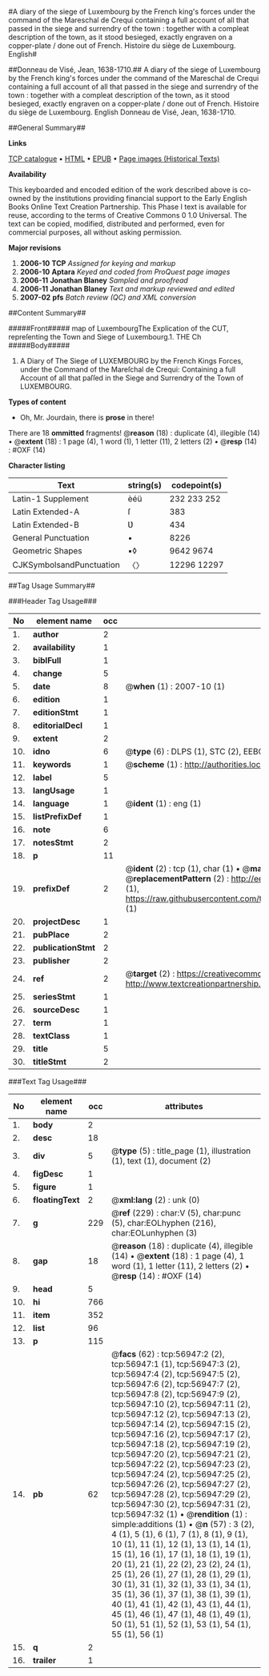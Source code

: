 #A diary of the siege of Luxembourg by the French king's forces under the command of the Mareschal de Crequi containing a full account of all that passed in the siege and surrendry of the town : together with a compleat description of the town, as it stood besieged, exactly engraven on a copper-plate / done out of French. Histoire du siège de Luxembourg. English#

##Donneau de Visé, Jean, 1638-1710.##
A diary of the siege of Luxembourg by the French king's forces under the command of the Mareschal de Crequi containing a full account of all that passed in the siege and surrendry of the town : together with a compleat description of the town, as it stood besieged, exactly engraven on a copper-plate / done out of French.
Histoire du siège de Luxembourg. English
Donneau de Visé, Jean, 1638-1710.

##General Summary##

**Links**

[TCP catalogue](http://www.ota.ox.ac.uk/tcp/)  • 
[HTML](http://tei.it.ox.ac.uk/tcp/Texts-HTML/free/A36/A36311.html)  • 
[EPUB](http://tei.it.ox.ac.uk/tcp/Texts-EPUB/free/A36/A36311.epub) • 
[Page images (Historical Texts)](https://data.historicaltexts.jisc.ac.uk/view?pubId=eebo-12246253e&pageId=eebo-12246253e-56947-1)

**Availability**

This keyboarded and encoded edition of the
	       work described above is co-owned by the institutions
	       providing financial support to the Early English Books
	       Online Text Creation Partnership. This Phase I text is
	       available for reuse, according to the terms of Creative
	       Commons 0 1.0 Universal. The text can be copied,
	       modified, distributed and performed, even for
	       commercial purposes, all without asking permission.

**Major revisions**

1. __2006-10__ __TCP__ *Assigned for keying and markup*
1. __2006-10__ __Aptara__ *Keyed and coded from ProQuest page images*
1. __2006-11__ __Jonathan Blaney__ *Sampled and proofread*
1. __2006-11__ __Jonathan Blaney__ *Text and markup reviewed and edited*
1. __2007-02__ __pfs__ *Batch review (QC) and XML conversion*

##Content Summary##

#####Front#####
map of LuxembourgThe Explication of the CUT, repreſenting the
Town and Siege of Luxembourg.1. THE Ch
#####Body#####

1. A Diary of The Siege of LUXEMBOURG
by the French Kings Forces, under the Command
of the Mareſchal de Crequi: Containing a full
Account of all that paſſed in the Siege and Surrendry
of the Town of LUXEMBOURG.

**Types of content**

  * Oh, Mr. Jourdain, there is **prose** in there!

There are 18 **ommitted** fragments! 
 @__reason__ (18) : duplicate (4), illegible (14)  •  @__extent__ (18) : 1 page (4), 1 word (1), 1 letter (11), 2 letters (2)  •  @__resp__ (14) : #OXF (14)

**Character listing**


|Text|string(s)|codepoint(s)|
|---|---|---|
|Latin-1 Supplement|èéü|232 233 252|
|Latin Extended-A|ſ|383|
|Latin Extended-B|Ʋ|434|
|General Punctuation|•|8226|
|Geometric Shapes|▪◊|9642 9674|
|CJKSymbolsandPunctuation|〈〉|12296 12297|

##Tag Usage Summary##

###Header Tag Usage###

|No|element name|occ|attributes|
|---|---|---|---|
|1.|__author__|2||
|2.|__availability__|1||
|3.|__biblFull__|1||
|4.|__change__|5||
|5.|__date__|8| @__when__ (1) : 2007-10 (1)|
|6.|__edition__|1||
|7.|__editionStmt__|1||
|8.|__editorialDecl__|1||
|9.|__extent__|2||
|10.|__idno__|6| @__type__ (6) : DLPS (1), STC (2), EEBO-CITATION (1), OCLC (1), VID (1)|
|11.|__keywords__|1| @__scheme__ (1) : http://authorities.loc.gov/ (1)|
|12.|__label__|5||
|13.|__langUsage__|1||
|14.|__language__|1| @__ident__ (1) : eng (1)|
|15.|__listPrefixDef__|1||
|16.|__note__|6||
|17.|__notesStmt__|2||
|18.|__p__|11||
|19.|__prefixDef__|2| @__ident__ (2) : tcp (1), char (1)  •  @__matchPattern__ (2) : ([0-9\-]+):([0-9IVX]+) (1), (.+) (1)  •  @__replacementPattern__ (2) : http://eebo.chadwyck.com/downloadtiff?vid=$1&page=$2 (1), https://raw.githubusercontent.com/textcreationpartnership/Texts/master/tcpchars.xml#$1 (1)|
|20.|__projectDesc__|1||
|21.|__pubPlace__|2||
|22.|__publicationStmt__|2||
|23.|__publisher__|2||
|24.|__ref__|2| @__target__ (2) : https://creativecommons.org/publicdomain/zero/1.0/ (1), http://www.textcreationpartnership.org/docs/. (1)|
|25.|__seriesStmt__|1||
|26.|__sourceDesc__|1||
|27.|__term__|1||
|28.|__textClass__|1||
|29.|__title__|5||
|30.|__titleStmt__|2||


###Text Tag Usage###

|No|element name|occ|attributes|
|---|---|---|---|
|1.|__body__|2||
|2.|__desc__|18||
|3.|__div__|5| @__type__ (5) : title_page (1), illustration (1), text (1), document (2)|
|4.|__figDesc__|1||
|5.|__figure__|1||
|6.|__floatingText__|2| @__xml:lang__ (2) : unk (0)|
|7.|__g__|229| @__ref__ (229) : char:V (5), char:punc (5), char:EOLhyphen (216), char:EOLunhyphen (3)|
|8.|__gap__|18| @__reason__ (18) : duplicate (4), illegible (14)  •  @__extent__ (18) : 1 page (4), 1 word (1), 1 letter (11), 2 letters (2)  •  @__resp__ (14) : #OXF (14)|
|9.|__head__|5||
|10.|__hi__|766||
|11.|__item__|352||
|12.|__list__|96||
|13.|__p__|115||
|14.|__pb__|62| @__facs__ (62) : tcp:56947:2 (2), tcp:56947:1 (1), tcp:56947:3 (2), tcp:56947:4 (2), tcp:56947:5 (2), tcp:56947:6 (2), tcp:56947:7 (2), tcp:56947:8 (2), tcp:56947:9 (2), tcp:56947:10 (2), tcp:56947:11 (2), tcp:56947:12 (2), tcp:56947:13 (2), tcp:56947:14 (2), tcp:56947:15 (2), tcp:56947:16 (2), tcp:56947:17 (2), tcp:56947:18 (2), tcp:56947:19 (2), tcp:56947:20 (2), tcp:56947:21 (2), tcp:56947:22 (2), tcp:56947:23 (2), tcp:56947:24 (2), tcp:56947:25 (2), tcp:56947:26 (2), tcp:56947:27 (2), tcp:56947:28 (2), tcp:56947:29 (2), tcp:56947:30 (2), tcp:56947:31 (2), tcp:56947:32 (1)  •  @__rendition__ (1) : simple:additions (1)  •  @__n__ (57) : 3 (2), 4 (1), 5 (1), 6 (1), 7 (1), 8 (1), 9 (1), 10 (1), 11 (1), 12 (1), 13 (1), 14 (1), 15 (1), 16 (1), 17 (1), 18 (1), 19 (1), 20 (1), 21 (1), 22 (2), 23 (2), 24 (1), 25 (1), 26 (1), 27 (1), 28 (1), 29 (1), 30 (1), 31 (1), 32 (1), 33 (1), 34 (1), 35 (1), 36 (1), 37 (1), 38 (1), 39 (1), 40 (1), 41 (1), 42 (1), 43 (1), 44 (1), 45 (1), 46 (1), 47 (1), 48 (1), 49 (1), 50 (1), 51 (1), 52 (1), 53 (1), 54 (1), 55 (1), 56 (1)|
|15.|__q__|2||
|16.|__trailer__|1||
